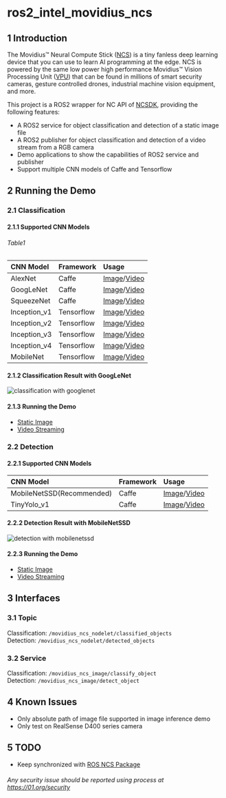 # ros2_intel_movidius_ncs

## 1 Introduction
The Movidius™ Neural Compute Stick ([NCS](https://developer.movidius.com/)) is a tiny fanless deep learning device that you can use to learn AI programming at the edge. NCS is powered by the same low power high performance Movidius™ Vision Processing Unit ([VPU](https://www.movidius.com/solutions/vision-processing-unit)) that can be found in millions of smart security cameras, gesture controlled drones, industrial machine vision equipment, and more.  

This project is a ROS2 wrapper for NC API of [NCSDK](https://movidius.github.io/ncsdk/), providing the following features:
* A ROS2 service for object classification and detection of a static image file
* A ROS2 publisher for object classification and detection of a video stream from a RGB camera
* Demo applications to show the capabilities of ROS2 service and publisher
* Support multiple CNN models of Caffe and Tensorflow
  

## 2 Running the Demo
### 2.1 Classification
#### 2.1.1 Supported CNN Models
###### *Table1*
|CNN Model|Framework|Usage|
|:-|:-|:-|
|AlexNet|Caffe|[Image](https://github.com/intel/ros2_intel_movidius_ncs/blob/master/doc/image_classification.md#alexnet)/[Video](https://github.com/intel/ros2_intel_movidius_ncs/blob/master/doc/video_classification.md#alexnet)|
|GoogLeNet|Caffe|[Image](https://github.com/intel/ros2_intel_movidius_ncs/blob/master/doc/image_classification.md#googlenet)/[Video](https://github.com/intel/ros2_intel_movidius_ncs/blob/master/doc/video_classification.md#googlenet)|
|SqueezeNet|Caffe|[Image](https://github.com/intel/ros2_intel_movidius_ncs/blob/master/doc/image_classification.md#squeezenet)/[Video](https://github.com/intel/ros2_intel_movidius_ncs/blob/master/doc/video_classification.md#squeezenet)|
|Inception_v1|Tensorflow|[Image](https://github.com/intel/ros2_intel_movidius_ncs/blob/master/doc/image_classification.md#inception_v1)/[Video](https://github.com/intel/ros2_intel_movidius_ncs/blob/master/doc/video_classification.md#inception_v1)|
|Inception_v2|Tensorflow|[Image](https://github.com/intel/ros2_intel_movidius_ncs/blob/master/doc/image_classification.md#inception_v2)/[Video](https://github.com/intel/ros2_intel_movidius_ncs/blob/master/doc/video_classification.md#inception_v2)|
|Inception_v3|Tensorflow|[Image](https://github.com/intel/ros2_intel_movidius_ncs/blob/master/doc/image_classification.md#inception_v3)/[Video](https://github.com/intel/ros2_intel_movidius_ncs/blob/master/doc/video_classification.md#inception_v3)|
|Inception_v4|Tensorflow|[Image](https://github.com/intel/ros2_intel_movidius_ncs/blob/master/doc/image_classification.md#inception_v4)/[Video](https://github.com/intel/ros2_intel_movidius_ncs/blob/master/doc/video_classification.md#inception_v4)|
|MobileNet|Tensorflow|[Image](https://github.com/intel/ros2_intel_movidius_ncs/blob/master/doc/image_classification.md#mobilenet)/[Video](https://github.com/intel/ros2_intel_movidius_ncs/blob/master/doc/video_classification.md#mobilenet)|
#### 2.1.2 Classification Result with GoogLeNet
![classification with googlenet](https://github.com/intel/ros2_intel_movidius_ncs/blob/master/data/results/googlenet_dog.png "classification with googlenet")
#### 2.1.3 Running the Demo
* [Static Image](https://github.com/intel/ros2_intel_movidius_ncs/blob/master/doc/image_classification.md)
* [Video Streaming](https://github.com/intel/ros2_intel_movidius_ncs/blob/master/doc/video_classification.md)

### 2.2 Detection
#### 2.2.1 Supported CNN Models
|CNN Model|Framework|Usage|
|:-|:-|:-|
|MobileNetSSD(Recommended)|Caffe|[Image](https://github.com/intel/ros2_intel_movidius_ncs/blob/master/doc/image_detection.md#mobilenet_ssd)/[Video](https://github.com/intel/ros2_intel_movidius_ncs/blob/master/doc/video_detection.md#mobilenet_ssd)|
|TinyYolo_v1|Caffe|[Image](https://github.com/intel/ros2_intel_movidius_ncs/blob/master/doc/image_detection.md#tinyyolo_v1)/[Video](https://github.com/intel/ros2_intel_movidius_ncs/blob/master/doc/video_detection.md#tinyyolo_v1)|
#### 2.2.2 Detection Result with MobileNetSSD
![detection with mobilenetssd](https://github.com/intel/ros2_intel_movidius_ncs/blob/master/data/results/mobilenetssd_car_bicycle.png "detection with mobilenetssd")
#### 2.2.3 Running the Demo
* [Static Image](https://github.com/intel/ros2_intel_movidius_ncs/blob/master/doc/image_detection.md)
* [Video Streaming](https://github.com/intel/ros2_intel_movidius_ncs/blob/master/doc/video_detection.md)

## 3 Interfaces
### 3.1 Topic
Classification: ```/movidius_ncs_nodelet/classified_objects```  
Detection: ```/movidius_ncs_nodelet/detected_objects```
### 3.2 Service
Classification: ```/movidius_ncs_image/classify_object```  
Detection: ```/movidius_ncs_image/detect_object```

## 4 Known Issues
* Only absolute path of image file supported in image inference demo
* Only test on RealSense D400 series camera

## 5 TODO
* Keep synchronized with [ROS NCS Package](https://github.com/intel/ros_intel_movidius_ncs/tree/master)

###### *Any security issue should be reported using process at https://01.org/security*
